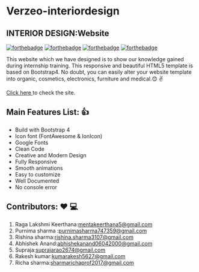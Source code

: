 # Verzeo-interiordesign
## INTERIOR DESIGN:Website

[![forthebadge](https://forthebadge.com/images/badges/built-by-developers.svg)](https://forthebadge.com)
[![forthebadge](https://forthebadge.com/images/badges/built-with-love.svg)](https://forthebadge.com)
[![forthebadge](https://forthebadge.com/images/badges/uses-git.svg)](https://forthebadge.com)
[![forthebadge](https://forthebadge.com/images/badges/makes-people-smile.svg)](https://forthebadge.com)


This website which we have designed is to show our knowledge gained during  internship training.
This responsive and beautiful HTML5 template is based on Bootstrap4. No doubt, you can easily alter your website template into organic, cosmetics, electronics, furniture and medical.:blush: :v:

[ Click here ](https://purnima143.github.io/Verzeo-interiordesign/) to check the site.



## Main Features List: :+1:
* Build with Bootstrap 4
* Icon font (FontAwesome & IonIcon)
* Google Fonts
* Clean Code
* Creative and Modern Design
* Fully Responsive
* Smooth animations
* Easy to customize
* Well Documented
* No console error


## Contributors: :heart: :computer:
1. Raga Lakshmi Keerthana:mentakeerthana5@gmail.com
2. Purnima sharma :purnimasharma747359@gmail.com
3. Rishina sharma:rishina.sharma3107@gmail.com
4. Abhishek Anand:abhishekanand06042000@gmail.com
5. Supraja:suprajarao2674@gmail.com
6. Rakesh kumar:kumarakesh5627@gmail.com
7. Richa sharma:sharmarichaprof2017@gmail.com


